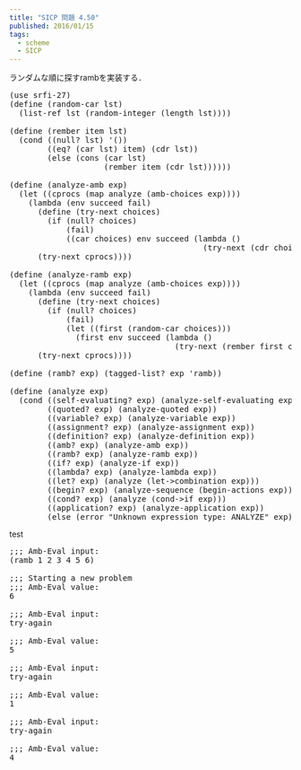 ```yaml
---
title: "SICP 問題 4.50"
published: 2016/01/15
tags:
  - scheme
  - SICP
---
```


<p>ランダムな順に探すrambを実装する．</p>

<pre class="code lang-scheme" data-lang="scheme" data-unlink><span class="synSpecial">(</span>use srfi-27<span class="synSpecial">)</span>
<span class="synSpecial">(</span><span class="synStatement">define</span> <span class="synSpecial">(</span>random-car lst<span class="synSpecial">)</span>
  <span class="synSpecial">(</span><span class="synIdentifier">list-ref</span> lst <span class="synSpecial">(</span>random-integer <span class="synSpecial">(</span><span class="synIdentifier">length</span> lst<span class="synSpecial">))))</span>

<span class="synSpecial">(</span><span class="synStatement">define</span> <span class="synSpecial">(</span>rember item lst<span class="synSpecial">)</span>
  <span class="synSpecial">(</span><span class="synStatement">cond</span> <span class="synSpecial">((</span><span class="synIdentifier">null?</span> lst<span class="synSpecial">)</span> <span class="synSpecial">'())</span>
        <span class="synSpecial">((</span><span class="synIdentifier">eq?</span> <span class="synSpecial">(</span><span class="synIdentifier">car</span> lst<span class="synSpecial">)</span> item<span class="synSpecial">)</span> <span class="synSpecial">(</span><span class="synIdentifier">cdr</span> lst<span class="synSpecial">))</span>
        <span class="synSpecial">(</span><span class="synStatement">else</span> <span class="synSpecial">(</span><span class="synIdentifier">cons</span> <span class="synSpecial">(</span><span class="synIdentifier">car</span> lst<span class="synSpecial">)</span>
                    <span class="synSpecial">(</span>rember item <span class="synSpecial">(</span><span class="synIdentifier">cdr</span> lst<span class="synSpecial">))))))</span>

<span class="synSpecial">(</span><span class="synStatement">define</span> <span class="synSpecial">(</span>analyze-amb <span class="synIdentifier">exp</span><span class="synSpecial">)</span>
  <span class="synSpecial">(</span><span class="synStatement">let</span> <span class="synSpecial">((</span>cprocs <span class="synSpecial">(</span><span class="synIdentifier">map</span> analyze <span class="synSpecial">(</span>amb-choices <span class="synIdentifier">exp</span><span class="synSpecial">))))</span>
    <span class="synSpecial">(</span><span class="synStatement">lambda</span> <span class="synSpecial">(</span>env succeed fail<span class="synSpecial">)</span>
      <span class="synSpecial">(</span><span class="synStatement">define</span> <span class="synSpecial">(</span>try-next choices<span class="synSpecial">)</span>
        <span class="synSpecial">(</span><span class="synStatement">if</span> <span class="synSpecial">(</span><span class="synIdentifier">null?</span> choices<span class="synSpecial">)</span>
            <span class="synSpecial">(</span>fail<span class="synSpecial">)</span>
            <span class="synSpecial">((</span><span class="synIdentifier">car</span> choices<span class="synSpecial">)</span> env succeed <span class="synSpecial">(</span><span class="synStatement">lambda</span> <span class="synSpecial">()</span>
                                         <span class="synSpecial">(</span>try-next <span class="synSpecial">(</span><span class="synIdentifier">cdr</span> choices<span class="synSpecial">))))))</span>
      <span class="synSpecial">(</span>try-next cprocs<span class="synSpecial">))))</span>

<span class="synSpecial">(</span><span class="synStatement">define</span> <span class="synSpecial">(</span>analyze-ramb <span class="synIdentifier">exp</span><span class="synSpecial">)</span>
  <span class="synSpecial">(</span><span class="synStatement">let</span> <span class="synSpecial">((</span>cprocs <span class="synSpecial">(</span><span class="synIdentifier">map</span> analyze <span class="synSpecial">(</span>amb-choices <span class="synIdentifier">exp</span><span class="synSpecial">))))</span>
    <span class="synSpecial">(</span><span class="synStatement">lambda</span> <span class="synSpecial">(</span>env succeed fail<span class="synSpecial">)</span>
      <span class="synSpecial">(</span><span class="synStatement">define</span> <span class="synSpecial">(</span>try-next choices<span class="synSpecial">)</span>
        <span class="synSpecial">(</span><span class="synStatement">if</span> <span class="synSpecial">(</span><span class="synIdentifier">null?</span> choices<span class="synSpecial">)</span>
            <span class="synSpecial">(</span>fail<span class="synSpecial">)</span>
            <span class="synSpecial">(</span><span class="synStatement">let</span> <span class="synSpecial">((</span>first <span class="synSpecial">(</span>random-car choices<span class="synSpecial">)))</span>
              <span class="synSpecial">(</span>first env succeed <span class="synSpecial">(</span><span class="synStatement">lambda</span> <span class="synSpecial">()</span>
                                   <span class="synSpecial">(</span>try-next <span class="synSpecial">(</span>rember first choices<span class="synSpecial">)))))))</span>
      <span class="synSpecial">(</span>try-next cprocs<span class="synSpecial">))))</span>

<span class="synSpecial">(</span><span class="synStatement">define</span> <span class="synSpecial">(</span>ramb? <span class="synIdentifier">exp</span><span class="synSpecial">)</span> <span class="synSpecial">(</span>tagged-list? <span class="synIdentifier">exp</span> <span class="synSpecial">'</span>ramb<span class="synSpecial">))</span>

<span class="synSpecial">(</span><span class="synStatement">define</span> <span class="synSpecial">(</span>analyze <span class="synIdentifier">exp</span><span class="synSpecial">)</span>
  <span class="synSpecial">(</span><span class="synStatement">cond</span> <span class="synSpecial">((</span>self-evaluating? <span class="synIdentifier">exp</span><span class="synSpecial">)</span> <span class="synSpecial">(</span>analyze-self-evaluating <span class="synIdentifier">exp</span><span class="synSpecial">))</span>
        <span class="synSpecial">((</span>quoted? <span class="synIdentifier">exp</span><span class="synSpecial">)</span> <span class="synSpecial">(</span>analyze-quoted <span class="synIdentifier">exp</span><span class="synSpecial">))</span>
        <span class="synSpecial">((</span>variable? <span class="synIdentifier">exp</span><span class="synSpecial">)</span> <span class="synSpecial">(</span>analyze-variable <span class="synIdentifier">exp</span><span class="synSpecial">))</span>
        <span class="synSpecial">((</span>assignment? <span class="synIdentifier">exp</span><span class="synSpecial">)</span> <span class="synSpecial">(</span>analyze-assignment <span class="synIdentifier">exp</span><span class="synSpecial">))</span>
        <span class="synSpecial">((</span>definition? <span class="synIdentifier">exp</span><span class="synSpecial">)</span> <span class="synSpecial">(</span>analyze-definition <span class="synIdentifier">exp</span><span class="synSpecial">))</span>
        <span class="synSpecial">((</span>amb? <span class="synIdentifier">exp</span><span class="synSpecial">)</span> <span class="synSpecial">(</span>analyze-amb <span class="synIdentifier">exp</span><span class="synSpecial">))</span>
        <span class="synSpecial">((</span>ramb? <span class="synIdentifier">exp</span><span class="synSpecial">)</span> <span class="synSpecial">(</span>analyze-ramb <span class="synIdentifier">exp</span><span class="synSpecial">))</span>
        <span class="synSpecial">((</span>if? <span class="synIdentifier">exp</span><span class="synSpecial">)</span> <span class="synSpecial">(</span>analyze-if <span class="synIdentifier">exp</span><span class="synSpecial">))</span>
        <span class="synSpecial">((</span>lambda? <span class="synIdentifier">exp</span><span class="synSpecial">)</span> <span class="synSpecial">(</span>analyze-lambda <span class="synIdentifier">exp</span><span class="synSpecial">))</span>
        <span class="synSpecial">((</span>let? <span class="synIdentifier">exp</span><span class="synSpecial">)</span> <span class="synSpecial">(</span>analyze <span class="synSpecial">(</span>let-&gt;combination <span class="synIdentifier">exp</span><span class="synSpecial">)))</span>
        <span class="synSpecial">((</span>begin? <span class="synIdentifier">exp</span><span class="synSpecial">)</span> <span class="synSpecial">(</span>analyze-sequence <span class="synSpecial">(</span>begin-actions <span class="synIdentifier">exp</span><span class="synSpecial">)))</span>
        <span class="synSpecial">((</span>cond? <span class="synIdentifier">exp</span><span class="synSpecial">)</span> <span class="synSpecial">(</span>analyze <span class="synSpecial">(</span>cond-&gt;if <span class="synIdentifier">exp</span><span class="synSpecial">)))</span>
        <span class="synSpecial">((</span>application? <span class="synIdentifier">exp</span><span class="synSpecial">)</span> <span class="synSpecial">(</span>analyze-application <span class="synIdentifier">exp</span><span class="synSpecial">))</span>
        <span class="synSpecial">(</span><span class="synStatement">else</span> <span class="synSpecial">(</span>error <span class="synConstant">&quot;Unknown expression type: ANALYZE&quot;</span> <span class="synIdentifier">exp</span><span class="synSpecial">))))</span>
</pre>


<p>test</p>

<pre class="code lang-scheme" data-lang="scheme" data-unlink><span class="synComment">;;; Amb-Eval input:</span>
<span class="synSpecial">(</span>ramb <span class="synConstant">1</span> <span class="synConstant">2</span> <span class="synConstant">3</span> <span class="synConstant">4</span> <span class="synConstant">5</span> <span class="synConstant">6</span><span class="synSpecial">)</span>

<span class="synComment">;;; Starting a new problem</span>
<span class="synComment">;;; Amb-Eval value:</span>
<span class="synConstant">6</span>

<span class="synComment">;;; Amb-Eval input:</span>
try-again

<span class="synComment">;;; Amb-Eval value:</span>
<span class="synConstant">5</span>

<span class="synComment">;;; Amb-Eval input:</span>
try-again

<span class="synComment">;;; Amb-Eval value:</span>
<span class="synConstant">1</span>

<span class="synComment">;;; Amb-Eval input:</span>
try-again

<span class="synComment">;;; Amb-Eval value:</span>
<span class="synConstant">4</span>
</pre>


